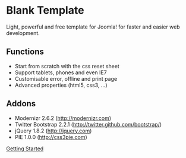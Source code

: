 Blank Template
==============

Light, powerful and free template for Joomla! for faster and easier web development.

Functions
---------

* Start from scratch with the css reset sheet
* Support tablets, phones and even IE7
* Customisable error, offline and print page
* Advanced properties (html5, css3, ...)

Addons
------

* Modernizr 2.6.2 (http://modernizr.com)
* Twitter Bootstrap 2.2.1 (http://twitter.github.com/bootstrap/)
* jQuery 1.8.2 (http://jquery.com)
* PIE 1.0.0 (http://css3pie.com)

[Getting Started](https://github.com/Bloggerschmidt/Blank-Template/wiki/Getting-started)
